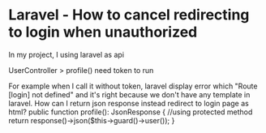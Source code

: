 
# Laravel - How to cancel redirecting to login when unauthorized

In my project, I using laravel as api

UserController > profile() need token to run

For example when I call it without token, laravel display error which "Route [login] not defined" and it's right because we don't have any template in laravel.
How can I return json response instead redirect to login page as html?
public function profile(): JsonResponse
{
    //using protected method
    return response()->json($this->guard()->user());
}


        